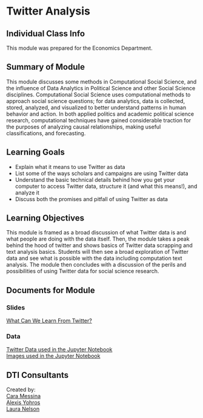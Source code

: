 # Twitter Analysis

## Individual Class Info
This module was prepared for the Economics Department.

## Summary of Module
This module discusses some methods in Computational Social Science, and the influence of Data Analytics in Political Science and other Social Science disciplines. Computational Social Science uses computational methods to approach social science questions; for data analytics, data is collected, stored, analyzed, and visualized to better understand patterns in human behavior and action. In both applied politics and academic political science research, computational techniques have gained considerable traction for the purposes of analyzing causal relationships, making useful classifications, and forecasting.

## Learning Goals
- Explain what it means to use Twitter as data
- List some of the ways scholars and campaigns are using Twitter data
- Understand the basic technical details behind how you get your computer to access Twitter data, structure it (and what this means!), and analyze it
- Discuss both the promises and pitfall of using Twitter as data

## Learning Objectives
This module is framed as a broad discussion of what Twitter data is and what people are doing with the data itself. Then, the module takes a peak behind the hood of twitter and shows basics of Twitter data scrapping and text analysis basics. Students will then see a broad exploration of Twitter data and see what is possible with the data including computation text analysis. The module then concludes with a discussion of the perils and possibilities of using Twitter data for social science research.

## Documents for Module

### Slides

[What Can We Learn From Twitter?](https://github.com/NULabNortheastern/digitalassignmentshowcase/blob/master/data-gathering/fa18-econ-twitter/Economics_Twitter_Module.ipynb)

### Data
[Twitter Data used in the Jupyter Notebook](https://github.com/NULabNortheastern/digitalassignmentshowcase/blob/master/data-gathering/fa18-econ-twitter/iphone-android_twitter.csv)<br>
[Images used in the Jupyter Notebook](https://github.com/NULabNortheastern/digitalassignmentshowcase/tree/master/data-gathering/fa18-econ-twitter/images)

## DTI Consultants
Created by:<br>
[Cara Messina](messina.c@husky.neu.edu)<br>
[Alexis Yohros](Yohros.a@husky.neu.edu)<br>
[Laura Nelson](l.nelson@northeastern.edU)
